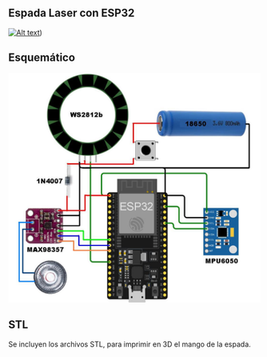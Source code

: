 Espada Laser con ESP32
----------------------



[![Alt text](https://img.youtube.com/vi/hF1fhPaZASY/0.jpg)](https://www.youtube.com/shorts/hF1fhPaZASY))


Esquemático
-----------

[![Alt text](https://github.com/turmandreams/espadalaser/blob/main/espadalaseresquema.png?raw=true)](https://github.com/turmandreams/espadalaser/blob/main/espadalaseresquema.png)



STL
----

Se incluyen los archivos STL, para imprimir en 3D el mango de la espada.


